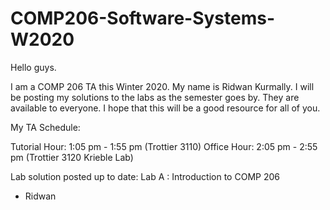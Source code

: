 # COMP206-Software-Systems-W2020
Hello guys. 

I am a COMP 206 TA this Winter 2020. My name is Ridwan Kurmally. I will be posting my solutions to the labs as the semester goes by.
They are available to everyone. I hope that this will be a good resource for all of you.

My TA Schedule:

Tutorial Hour: 1:05 pm - 1:55 pm (Trottier 3110)
Office Hour: 2:05 pm - 2:55 pm (Trottier 3120 Krieble Lab)

Lab solution posted up to date:
Lab A : Introduction to COMP 206


- Ridwan

